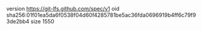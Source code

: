 version https://git-lfs.github.com/spec/v1
oid sha256:01f01ea5da6f0538f04d60f4285781be5ac36fda0696919b4ff6c79f93de2bb4
size 1550
